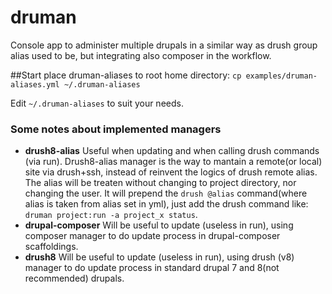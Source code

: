 # druman
Console app to administer multiple drupals in a similar way as drush group alias used to be, 
but integrating also composer in the workflow.

##Start
place druman-aliases to root home directory:
`cp examples/druman-aliases.yml ~/.druman-aliases`

Edit `~/.druman-aliases` to suit your needs.

### Some notes about implemented managers
- **drush8-alias**
Useful when updating and when calling drush commands (via run). Drush8-alias manager is the way to mantain a remote(or local) site via drush+ssh, instead of reinvent the logics of drush remote alias. The alias will be treaten without changing to project directory, nor changing the user. It will prepend the `drush @alias` command(where alias is taken from alias set in yml), just add the drush command like: `druman project:run -a project_x status`. 
- **drupal-composer**
Will be useful to update (useless in run), using composer manager to do update process in drupal-composer scaffoldings.
- **drush8**
Will be useful to update (useless in run), using drush (v8) manager to do update process in standard drupal 7 and 8(not recommended) drupals.
